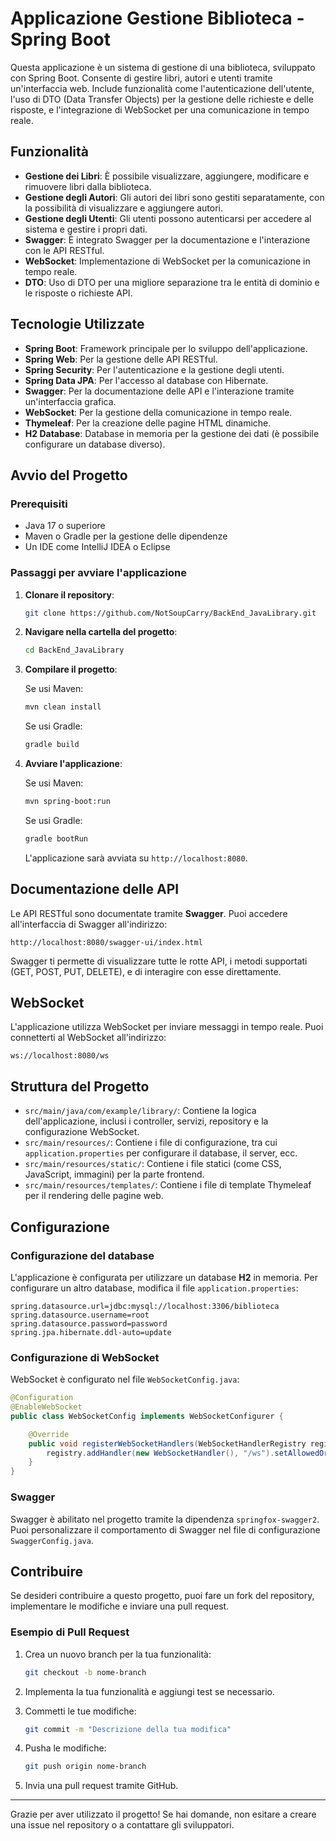 
# Applicazione Gestione Biblioteca - Spring Boot

Questa applicazione è un sistema di gestione di una biblioteca, sviluppato con Spring Boot. Consente di gestire libri, autori e utenti tramite un'interfaccia web. Include funzionalità come l'autenticazione dell'utente, l'uso di DTO (Data Transfer Objects) per la gestione delle richieste e delle risposte, e l'integrazione di WebSocket per una comunicazione in tempo reale.

## Funzionalità

- **Gestione dei Libri**: È possibile visualizzare, aggiungere, modificare e rimuovere libri dalla biblioteca.
- **Gestione degli Autori**: Gli autori dei libri sono gestiti separatamente, con la possibilità di visualizzare e aggiungere autori.
- **Gestione degli Utenti**: Gli utenti possono autenticarsi per accedere al sistema e gestire i propri dati.
- **Swagger**: È integrato Swagger per la documentazione e l'interazione con le API RESTful.
- **WebSocket**: Implementazione di WebSocket per la comunicazione in tempo reale.
- **DTO**: Uso di DTO per una migliore separazione tra le entità di dominio e le risposte o richieste API.

## Tecnologie Utilizzate

- **Spring Boot**: Framework principale per lo sviluppo dell'applicazione.
- **Spring Web**: Per la gestione delle API RESTful.
- **Spring Security**: Per l'autenticazione e la gestione degli utenti.
- **Spring Data JPA**: Per l'accesso al database con Hibernate.
- **Swagger**: Per la documentazione delle API e l'interazione tramite un'interfaccia grafica.
- **WebSocket**: Per la gestione della comunicazione in tempo reale.
- **Thymeleaf**: Per la creazione delle pagine HTML dinamiche.
- **H2 Database**: Database in memoria per la gestione dei dati (è possibile configurare un database diverso).

## Avvio del Progetto

### Prerequisiti

- Java 17 o superiore
- Maven o Gradle per la gestione delle dipendenze
- Un IDE come IntelliJ IDEA o Eclipse

### Passaggi per avviare l'applicazione

1. **Clonare il repository**:

   ```bash
   git clone https://github.com/NotSoupCarry/BackEnd_JavaLibrary.git
   ```

2. **Navigare nella cartella del progetto**:

   ```bash
   cd BackEnd_JavaLibrary
   ```

3. **Compilare il progetto**:

   Se usi Maven:
   ```bash
   mvn clean install
   ```

   Se usi Gradle:
   ```bash
   gradle build
   ```

4. **Avviare l'applicazione**:

   Se usi Maven:
   ```bash
   mvn spring-boot:run
   ```

   Se usi Gradle:
   ```bash
   gradle bootRun
   ```

   L'applicazione sarà avviata su `http://localhost:8080`.

## Documentazione delle API

Le API RESTful sono documentate tramite **Swagger**. Puoi accedere all'interfaccia di Swagger all'indirizzo:

```
http://localhost:8080/swagger-ui/index.html
```

Swagger ti permette di visualizzare tutte le rotte API, i metodi supportati (GET, POST, PUT, DELETE), e di interagire con esse direttamente.

## WebSocket

L'applicazione utilizza WebSocket per inviare messaggi in tempo reale. Puoi connetterti al WebSocket all'indirizzo:

```
ws://localhost:8080/ws
```

## Struttura del Progetto

- `src/main/java/com/example/library/`: Contiene la logica dell'applicazione, inclusi i controller, servizi, repository e la configurazione WebSocket.
- `src/main/resources/`: Contiene i file di configurazione, tra cui `application.properties` per configurare il database, il server, ecc.
- `src/main/resources/static/`: Contiene i file statici (come CSS, JavaScript, immagini) per la parte frontend.
- `src/main/resources/templates/`: Contiene i file di template Thymeleaf per il rendering delle pagine web.

## Configurazione

### Configurazione del database

L'applicazione è configurata per utilizzare un database **H2** in memoria. Per configurare un altro database, modifica il file `application.properties`:

```properties
spring.datasource.url=jdbc:mysql://localhost:3306/biblioteca
spring.datasource.username=root
spring.datasource.password=password
spring.jpa.hibernate.ddl-auto=update
```

### Configurazione di WebSocket

WebSocket è configurato nel file `WebSocketConfig.java`:

```java
@Configuration
@EnableWebSocket
public class WebSocketConfig implements WebSocketConfigurer {

    @Override
    public void registerWebSocketHandlers(WebSocketHandlerRegistry registry) {
        registry.addHandler(new WebSocketHandler(), "/ws").setAllowedOrigins("*");
    }
}
```

### Swagger

Swagger è abilitato nel progetto tramite la dipendenza `springfox-swagger2`. Puoi personalizzare il comportamento di Swagger nel file di configurazione `SwaggerConfig.java`.

## Contribuire

Se desideri contribuire a questo progetto, puoi fare un fork del repository, implementare le modifiche e inviare una pull request.

### Esempio di Pull Request

1. Crea un nuovo branch per la tua funzionalità:
   ```bash
   git checkout -b nome-branch
   ```

2. Implementa la tua funzionalità e aggiungi test se necessario.
3. Commetti le tue modifiche:
   ```bash
   git commit -m "Descrizione della tua modifica"
   ```

4. Pusha le modifiche:
   ```bash
   git push origin nome-branch
   ```

5. Invia una pull request tramite GitHub.

---

Grazie per aver utilizzato il progetto! Se hai domande, non esitare a creare una issue nel repository o a contattare gli sviluppatori.
